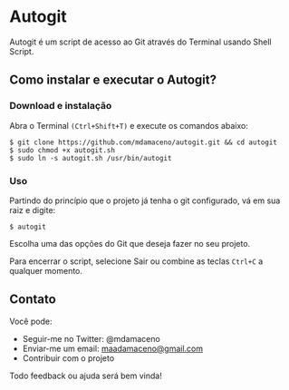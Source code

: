 # Autogit

Autogit é um script de acesso ao Git através do Terminal usando Shell Script.

## Como instalar e executar o Autogit?

### Download e instalação

Abra o Terminal `(Ctrl+Shift+T)` e execute os comandos abaixo:
```
$ git clone https://github.com/mdamaceno/autogit.git && cd autogit
$ sudo chmod +x autogit.sh
$ sudo ln -s autogit.sh /usr/bin/autogit
```
### Uso

Partindo do princípio que o projeto já tenha o git configurado, vá em sua raiz e digite:
```
$ autogit
```
Escolha uma das opções do Git que deseja fazer no seu projeto.

Para encerrar o script, selecione Sair ou combine as teclas `Ctrl+C` a qualquer momento.

## Contato

Você pode:

* Seguir-me no Twitter: @mdamaceno
* Enviar-me um email: maadamaceno@gmail.com
* Contribuir com o projeto

Todo feedback ou ajuda será bem vinda!